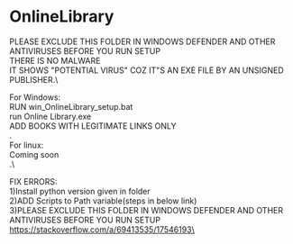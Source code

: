 # OnlineLibrary

PLEASE EXCLUDE THIS FOLDER IN WINDOWS DEFENDER AND OTHER ANTIVIRUSES BEFORE YOU RUN SETUP\
THERE IS NO MALWARE\
IT SHOWS "POTENTIAL VIRUS" COZ IT"S AN EXE FILE BY AN UNSIGNED PUBLISHER.\

For Windows:\
RUN win_OnlineLibrary_setup.bat\
run Online Library.exe\
ADD BOOKS WITH LEGITIMATE LINKS ONLY\
.\
For linux:\
Coming soon\
.\

FIX ERRORS:\
1)Install python version given in folder\
2)ADD Scripts to Path variable(steps in below link)\
3)PLEASE EXCLUDE THIS FOLDER IN WINDOWS DEFENDER AND OTHER ANTIVIRUSES BEFORE YOU RUN SETUP
https://stackoverflow.com/a/69413535/17546193\
